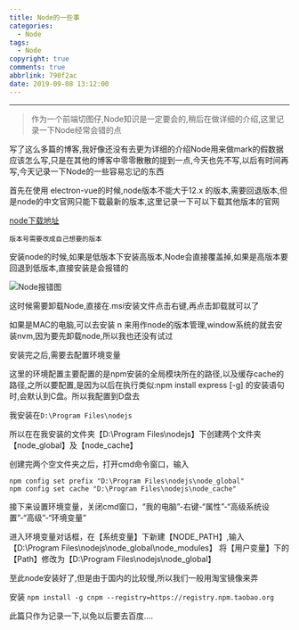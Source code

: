 ```yaml
---
title: Node的一些事
categories:
  - Node
tags:
  - Node
copyright: true
comments: true
abbrlink: 790f2ac
date: 2019-09-08 13:12:00
---
```


<hr style='filter:progid:DXImageTransform.Microsoft.Glow(color=#FF0000,strength=10)' color='#FF0000' size='1' />

> 作为一个前端切图仔,Node知识是一定要会的,稍后在做详细的介绍,这里记录一下Node经常会错的点

<!--more-->

写了这么多篇的博客,我好像还没有去更为详细的介绍Node用来做mark的假数据应该怎么写,只是在其他的博客中零零散散的提到一点,今天也先不写,以后有时间再写,今天记录一下Node的一些容易忘记的东西

首先在使用 electron-vue的时候,node版本不能大于12.x 的版本,需要回退版本,但是node的中文官网只能下载最新的版本,这里记录一下可以下载其他版本的官网

[node下载地址](https://nodejs.org/download/release/v8.9.4/)

`版本号需要改成自己想要的版本`

安装node的时候,如果是低版本下安装高版本,Node会直接覆盖掉,如果是高版本要回退到低版本,直接安装是会报错的

![Node报错图](https://img.mukewang.com/58881e4b000150c305000379.jpg)

这时候需要卸载Node,直接在.msi安装文件点击右键,再点击卸载就可以了

如果是MAC的电脑,可以去安装 n 来用作node的版本管理,window系统的就去安装nvm,因为要先卸载node,所以我也还没有试过

安装完之后,需要去配置环境变量

这里的环境配置主要配置的是npm安装的全局模块所在的路径,以及缓存cache的路径,之所以要配置,是因为以后在执行类似:npm install express [-g] 的安装语句时,会默认到C盘。所以我配置到D盘去

我安装在`D:\Program Files\nodejs`


所以在在我安装的文件夹【D:\Program Files\nodejs】下创建两个文件夹【node_global】及【node_cache】

创建完两个空文件夹之后，打开cmd命令窗口，输入

```
npm config set prefix "D:\Program Files\nodejs\node_global"
npm config set cache "D:\Program Files\nodejs\node_cache"
```
接下来设置环境变量，关闭cmd窗口，“我的电脑”-右键-“属性”-“高级系统设置”-“高级”-“环境变量”

进入环境变量对话框，在【系统变量】下新建【NODE_PATH】,输入【D:\Program Files\nodejs\node_global\node_modules】
将【用户变量】下的【Path】修改为【D:\Program Files\nodejs\node_global】

至此node安装好了,但是由于国内的比较慢,所以我们一般用淘宝镜像来弄

安装 `npm install -g cnpm --registry=https://registry.npm.taobao.org`

此篇只作为记录一下,以免以后要去百度....